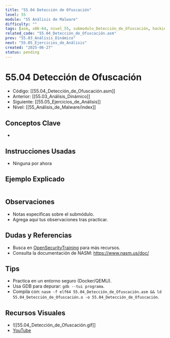 ```yaml
---
title: "55.04 Detección de Ofuscación"
level: 55
module: "55 Análisis de Malware"
difficulty: ""
tags: [asm, x86-64, nivel_55, submodulo_Detección_de_Ofuscación, hacking]
related_code: "55.04_Detección_de_Ofuscación.asm"
prev: "55.03_Análisis_Dinámico"
next: "55.05_Ejercicios_de_Análisis"
created: "2025-06-27"
status: pending
---
```


# 55.04 Detección de Ofuscación

- Código: [[55.04_Detección_de_Ofuscación.asm]]  
- Anterior: [[55.03_Análisis_Dinámico]]  
- Siguiente: [[55.05_Ejercicios_de_Análisis]]  
- Nivel: [[55_Análisis_de_Malware/index]]  

## Conceptos Clave
- 

## Instrucciones Usadas
- Ninguna por ahora

## Ejemplo Explicado
```asm

```

## Observaciones
- Notas específicas sobre el submódulo.
- Agrega aquí tus observaciones tras practicar.

## Dudas y Referencias
- Busca en [OpenSecurityTraining](https://opensecuritytraining.info/) para más recursos.
- Consulta la documentación de NASM: https://www.nasm.us/doc/

## Tips
- Practica en un entorno seguro (Docker/QEMU).
- Usa GDB para depurar: `gdb --tui programa`.
- Compila con: `nasm -f elf64 55.04_Detección_de_Ofuscación.asm && ld 55.04_Detección_de_Ofuscación.o -o 55.04_Detección_de_Ofuscación`.

## Recursos Visuales
- ![[55.04_Detección_de_Ofuscación.gif]]  
- [YouTube](https://youtube.com/placeholder)
